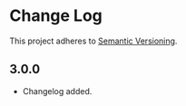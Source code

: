 # Change Log

This project adheres to [Semantic Versioning](http://semver.org/).

## 3.0.0

* Changelog added.
